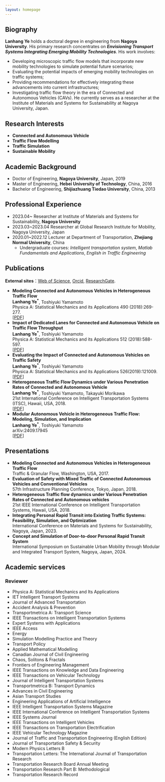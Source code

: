 ```yaml
---
layout: homepage
---
```


## Biography

  **Lanhang Ye**  holds a doctoral degree in engineering from **Nagoya University**. His primary research concentrates on **_Envisioning Transport Systems Integrating Emerging Mobility Technologies_**.
His work involves:
 - Developing microscopic traffic flow models that incorporate new mobility technologies to simulate potential future scenarios;
 - Evaluating the potential impacts of emerging mobility technologies on traffic systems;
 - Providing recommendations for effectively integrating these advancements into current infrastructures;
 - Investigating traffic flow theory in the era of Connected and Autonomous Vehicles (CAVs). 
He currently serves as a researcher at the Institute of Materials and Systems for Sustainability at Nagoya University, Japan.

## Research Interests

- **Connected and Autonomous Vehicle** 
- **Traffic Flow Modelling**
- **Traffic Simulation**
- **Sustainable Mobility**

## Academic Background

- Doctor of Engineering, **Nagoya University**, Japan, 2019
- Master of Engineering, **Hebei University of Technology**, China, 2016
- Bachelor of Engineering, **Shijiazhuang Tiedao University**, China, 2013

## Professional Experience

- 2023.04~           Researcher at Institute of Materials and Systems for Sustainability, **Nagoya University**
- 2023.03~2023.04    Researcher at Global Research Institute for Mobility, Nagoya University, Japan
- 2020.01~2022.12     Lecturer at Department of Transportation, **Zhejiang Normal University**, China
  -   Undergraduate courses: _Intelligent transportation system_,
                          _Matlab Fundamentals and Applications_,
                          _English in Traffic Engineering_

## Publications
**External sites**：[Web of Science](https://www.webofscience.com/wos/author/record/827842?state=%7B%7D),  [Orcid](https://orcid.org/0000-0002-4821-1072),  [ResearchGate](https://www.researchgate.net/profile/Lanhang-Ye). 

- **Modeling Connected and Autonomous Vehicles in Heterogeneous Traffic Flow**
  <br>
 **Lanhang Ye<sup>*</sup>**, Toshiyuki Yamamoto
  <br>
  Physica A: Statistical Mechanics and its Applications 490 (2018):269-277.
  <br>
  [[PDF](https://www.sciencedirect.com/science/article/pii/S0378437117307392)] 
- **Impact of Dedicated Lanes for Connected and Autonomous Vehicle on Traffic Flow Throughput**
  <br>
  **Lanhang Ye<sup>*</sup>**, Toshiyuki Yamamoto
  <br>
 Physica A: Statistical Mechanics and its Applications 512 (2018):588-597.
  <br>
  [[PDF](https://www.sciencedirect.com/science/article/abs/pii/S0378437118310252)]   
- **Evaluating the Impact of Connected and Autonomous Vehicles on Traffic Safety**
  <br>
  **Lanhang Ye<sup>*</sup>**, Toshiyuki Yamamoto
  <br>
   Physica A: Statistical Mechanics and its Applications 526(2019):121009.
  <br>
  [[PDF](https://www.sciencedirect.com/science/article/abs/pii/S0378437119306181)]
- **Heterogeneous Traffic Flow Dynamics under Various Penetration Rates of Connected and Autonomous Vehicle**
  <br>
  **Lanhang Ye<sup>*</sup>**, Toshiyuki Yamamoto, Takayuki Morikawa
  <br>
  21st International Conference on Intelligent Transportation Systems (ITSC), Hawaii, USA, 2018.
  <br>
  [[PDF](https://ieeexplore.ieee.org/abstract/document/8569975)]
- **Modular Autonomous Vehicle in Heterogeneous Traffic Flow: Modeling, Simulation, and Implication**
  <br>
  **Lanhang Ye<sup>*</sup>**, Toshiyuki Yamamoto
  <br>
  arXiv:2409.17945
  <br>
  [[PDF](https://arxiv.org/abs/2409.17945)]
  
## Presentations
- **Modeling Connected and Autonomous Vehicles in Heterogeneous Traffic Flow**
  <br>
   Traffic & Granular Flow, Washington, USA, 2017.
- **Evaluation of Safety with Mixed Traffic of Connected Autonomous Vehicles and Conventional Vehicles**
  <br>
  57th Infrastructure Planning Conference, Tokyo, Japan, 2018.
- **Heterogeneous Traffic flow dynamics under Various Penetration Rates of Connected and Autonomous vehicles**
  <br>
  21st IEEE International Conference on Intelligent Transportation Systems, Hawaii, USA, 2018.
- **Integrating Personal Rapid Transit into Existing Traffic Systems: Feasibility, Simulation, and Optimization**
  <br>
  International Conference on Materials and Systems for Sustainability, Nagoya, Japan, 2023.
- **Concept and Simulation of Door-to-door Personal Rapid Transit System**
  <br>
  International Symposium on Sustainable Urban Mobility through Modular and Integrated Transport System, Nagoya, Japan, 2024.

## Academic services
### Reviewer
- Physica A: Statistical Mechanics and Its Applications
- IET Intelligent Transport Systems
- Journal of Advanced Transportation
- Accident Analysis & Prevention
- Transportmetrica A: Transport Science
- IEEE Transactions on Intelligent Transportation Systems
- Expert Systems with Applications
- IEEE Access
- Energy
- Simulation Modelling Practice and Theory
- Transport Policy
- Applied Mathematical Modelling
- Canadian Journal of Civil Engineering
- Chaos, Solitons & Fractals
- Frontiers of Engineering Management
- IEEE Transactions on Knowledge and Data Engineering
- IEEE Transactions on Vehicular Technology
- Journal of Intelligent Transportation Systems
- Transportmetrica B: Transport Dynamics  
- Advances in Civil Engineering
- Asian Transport Studies
- Engineering Applications of Artificial Intelligence
- IEEE Intelligent Transportation Systems Magazine
- IEEE International Conference on Intelligent Transportation Systems
- IEEE Systems Journal
- IEEE Transactions on Intelligent Vehicles
- IEEE Transactions on Transportation Electrification
- IEEE Vehicular Technology Magazine
- Journal of Traffic and Transportation Engineering (English Edition)
- Journal of Transportation Safety & Security
- Modern Physics Letters B
- Transportation Letters: The International Journal of Transportation Research
- Transportation Research Board Annual Meeting
- Transportation Research Part B: Methodological
- Transportation Research Record
